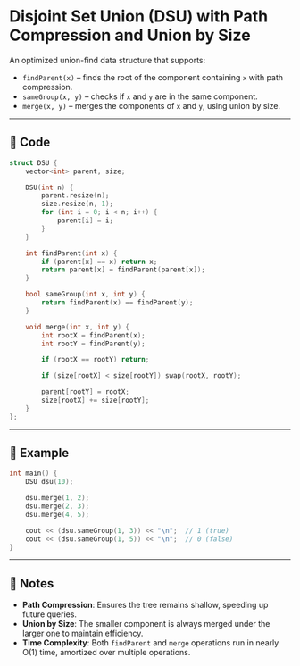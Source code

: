 # Disjoint Set Union (DSU) with Path Compression and Union by Size

An optimized union-find data structure that supports:

- `findParent(x)` – finds the root of the component containing `x` with path compression.
- `sameGroup(x, y)` – checks if `x` and `y` are in the same component.
- `merge(x, y)` – merges the components of `x` and `y`, using union by size.

---

## 🔧 Code

```cpp
struct DSU {
    vector<int> parent, size;

    DSU(int n) {
        parent.resize(n);
        size.resize(n, 1);
        for (int i = 0; i < n; i++) {
            parent[i] = i;
        }
    }

    int findParent(int x) {
        if (parent[x] == x) return x;
        return parent[x] = findParent(parent[x]);
    }

    bool sameGroup(int x, int y) {
        return findParent(x) == findParent(y);
    }

    void merge(int x, int y) {
        int rootX = findParent(x);
        int rootY = findParent(y);

        if (rootX == rootY) return;

        if (size[rootX] < size[rootY]) swap(rootX, rootY);

        parent[rootY] = rootX;
        size[rootX] += size[rootY];
    }
};
```

---

## 🧪 Example

```cpp
int main() {
    DSU dsu(10);

    dsu.merge(1, 2);
    dsu.merge(2, 3);
    dsu.merge(4, 5);

    cout << (dsu.sameGroup(1, 3)) << "\n";  // 1 (true)
    cout << (dsu.sameGroup(1, 5)) << "\n";  // 0 (false)
}
```

---

## 📌 Notes

- **Path Compression**: Ensures the tree remains shallow, speeding up future queries.
- **Union by Size**: The smaller component is always merged under the larger one to maintain efficiency.
- **Time Complexity**: Both `findParent` and `merge` operations run in nearly O(1) time, amortized over multiple operations. 